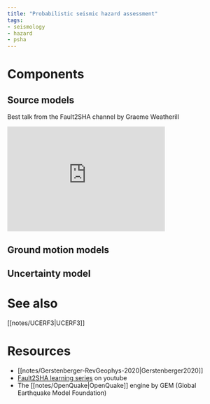 ```yaml
---
title: "Probabilistic seismic hazard assessment"
tags:
- seismology
- hazard
- psha
---
```


# Components
## Source models
Best talk from the Fault2SHA channel by Graeme Weatherill
<iframe width="360" height="240" src="https://www.youtube-nocookie.com/embed/oliQ22qc41Q" title="YouTube video player" frameborder="0" allow="accelerometer; autoplay; clipboard-write; encrypted-media; gyroscope; picture-in-picture" allowfullscreen></iframe>

## Ground motion models

## Uncertainty model


# See also
[[notes/UCERF3|UCERF3]]

# Resources
- [[notes/Gerstenberger-RevGeophys-2020|Gerstenberger2020]]
- [Fault2SHA learning series](https://www.youtube.com/channel/UCEI-hzEOFRsMdQFdRPS1XBg) on youtube
- The [[notes/OpenQuake|OpenQuake]] engine by GEM (Global Earthquake Model Foundation)